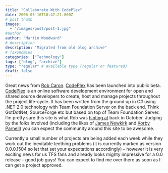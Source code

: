 ```yaml
---
title: "Collaborate With CodePlex"
date: 2006-05-16T10:47:21.000Z
# post thumb
images:
  - "/images/post/post-1.jpg"
#author
author: "Martin Woodward"
# description
description: "Migrated from old blog archive"
# Taxonomies
categories: ["Technology"]
tags: ["blog", "archive"]
type: "regular" # available type (regular or featured)
draft: false
---
```


Great news from [Rob Caron](http://blogs.msdn.com/robcaron/).  [CodePlex](http://www.codeplex.com/) has been launched into public beta.   [CodePlex](http://www.codeplex.com/) is an online software development environment for open and shared source developers to create, host and manage projects throughout the project life-cycle. It has been written from the ground up in C# using .NET 2.0 technology with Team Foundation Server on the back end. Think GotDotNet, SourceForge etc but based on top of Team Foundation Server.  I’m pretty sure this site is what Rob was [hinting at](http://blogs.msdn.com/robcaron/archive/2005/10/06/477949.aspx) back in October.  Judging by the folks involved (including the likes of [James Newkirk](http://blogs.msdn.com/jamesnewkirk/) and [Korby Parnell](http://blogs.msdn.com/korbyp)) you can expect the community around this site to be awesome.

Currently a small number of projects are being added each week while they work out the inevitable teething problems (it is currently marked as version 0.0.0.1504 so let that set your expectations accordingly)  – however it is very exciting news for us TFS fans and already looks mighty impressive for a 0.0 release – good job guys!  You can expect to find me over there as soon as I can get a project approved.
